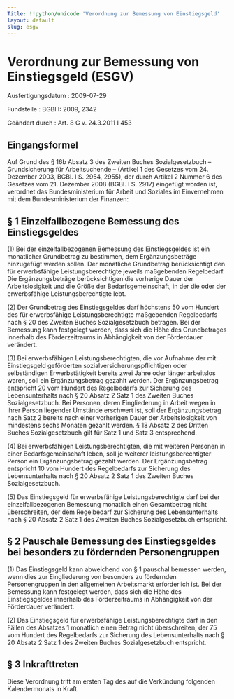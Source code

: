 ```yaml
---
Title: !!python/unicode 'Verordnung zur Bemessung von Einstiegsgeld'
layout: default
slug: esgv
---
```


# Verordnung zur Bemessung von Einstiegsgeld (ESGV)

Ausfertigungsdatum
:   2009-07-29

Fundstelle
:   BGBl I: 2009, 2342

Geändert durch
:   Art. 8 G v. 24.3.2011 I 453


## Eingangsformel

Auf Grund des § 16b Absatz 3 des Zweiten Buches Sozialgesetzbuch –
Grundsicherung für Arbeitsuchende – (Artikel 1 des Gesetzes vom 24.
Dezember 2003, BGBl. I S. 2954, 2955), der durch Artikel 2 Nummer 6
des Gesetzes vom 21. Dezember 2008 (BGBl. I S. 2917) eingefügt worden
ist, verordnet das Bundesministerium für Arbeit und Soziales im
Einvernehmen mit dem Bundesministerium der Finanzen:


## § 1 Einzelfallbezogene Bemessung des Einstiegsgeldes

(1) Bei der einzelfallbezogenen Bemessung des Einstiegsgeldes ist ein
monatlicher Grundbetrag zu bestimmen, dem Ergänzungsbeträge
hinzugefügt werden sollen. Der monatliche Grundbetrag berücksichtigt
den für erwerbsfähige Leistungsberechtigte jeweils maßgebenden
Regelbedarf. Die Ergänzungsbeträge berücksichtigen die vorherige Dauer
der Arbeitslosigkeit und die Größe der Bedarfsgemeinschaft, in der die
oder der erwerbsfähige Leistungsberechtigte lebt.

(2) Der Grundbetrag des Einstiegsgeldes darf höchstens 50 vom Hundert
des für erwerbsfähige Leistungsberechtigte maßgebenden Regelbedarfs
nach § 20 des Zweiten Buches Sozialgesetzbuch betragen. Bei der
Bemessung kann festgelegt werden, dass sich die Höhe des Grundbetrages
innerhalb des Förderzeitraums in Abhängigkeit von der Förderdauer
verändert.

(3) Bei erwerbsfähigen Leistungsberechtigten, die vor Aufnahme der mit
Einstiegsgeld geförderten sozialversicherungspflichtigen oder
selbständigen Erwerbstätigkeit bereits zwei Jahre oder länger
arbeitslos waren, soll ein Ergänzungsbetrag gezahlt werden. Der
Ergänzungsbetrag entspricht 20 vom Hundert des Regelbedarfs zur
Sicherung des Lebensunterhalts nach § 20 Absatz 2 Satz 1 des Zweiten
Buches Sozialgesetzbuch. Bei Personen, deren Eingliederung in Arbeit
wegen in ihrer Person liegender Umstände erschwert ist, soll der
Ergänzungsbetrag nach Satz 2 bereits nach einer vorherigen Dauer der
Arbeitslosigkeit von mindestens sechs Monaten gezahlt werden. § 18
Absatz 2 des Dritten Buches Sozialgesetzbuch gilt für Satz 1 und Satz
3 entsprechend.

(4) Bei erwerbsfähigen Leistungsberechtigten, die mit weiteren
Personen in einer Bedarfsgemeinschaft leben, soll je weiterer
leistungsberechtigter Person ein Ergänzungsbetrag gezahlt werden. Der
Ergänzungsbetrag entspricht 10 vom Hundert des Regelbedarfs zur
Sicherung des Lebensunterhalts nach § 20 Absatz 2 Satz 1 des Zweiten
Buches Sozialgesetzbuch.

(5) Das Einstiegsgeld für erwerbsfähige Leistungsberechtigte darf bei
der einzelfallbezogenen Bemessung monatlich einen Gesamtbetrag nicht
überschreiten, der dem Regelbedarf zur Sicherung des Lebensunterhalts
nach § 20 Absatz 2 Satz 1 des Zweiten Buches Sozialgesetzbuch
entspricht.


## § 2 Pauschale Bemessung des Einstiegsgeldes bei besonders zu fördernden Personengruppen

(1) Das Einstiegsgeld kann abweichend von § 1 pauschal bemessen
werden, wenn dies zur Eingliederung von besonders zu fördernden
Personengruppen in den allgemeinen Arbeitsmarkt erforderlich ist. Bei
der Bemessung kann festgelegt werden, dass sich die Höhe des
Einstiegsgeldes innerhalb des Förderzeitraums in Abhängigkeit von der
Förderdauer verändert.

(2) Das Einstiegsgeld für erwerbsfähige Leistungsberechtigte darf in
den Fällen des Absatzes 1 monatlich einen Betrag nicht überschreiten,
der 75 vom Hundert des Regelbedarfs zur Sicherung des Lebensunterhalts
nach § 20 Absatz 2 Satz 1 des Zweiten Buches Sozialgesetzbuch
entspricht.


## § 3 Inkrafttreten

Diese Verordnung tritt am ersten Tag des auf die Verkündung folgenden
Kalendermonats in Kraft.

